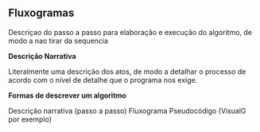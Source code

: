 ## Fluxogramas

Descriçao do passo a passo para elaboração e execução do algoritmo, de modo a nao tirar da sequencia

**Descrição Narrativa**

Literalmente uma descrição dos atos, de modo a detalhar o processo de acordo com o nível de detalhe que o programa nos exige.

**Formas de descrever um algoritmo**

Descrição narrativa (passo a passo)
Fluxograma
Pseudocódigo (VisualG por exemplo)
